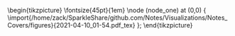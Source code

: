 
\begin{tikzpicture}
\fontsize{45pt}{1em} 
\node (node_one) at (0,0) { \import{/home/zack/SparkleShare/github.com/Notes/Visualizations/Notes_Covers/figures}{2021-04-10_01-54.pdf_tex} };
\end{tikzpicture}


